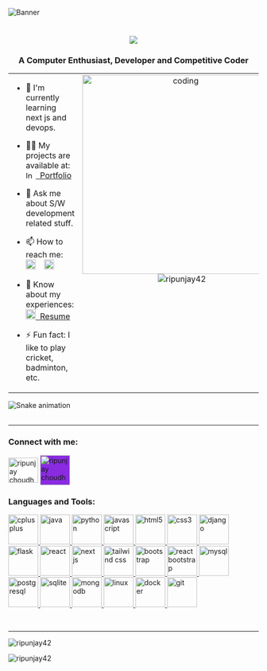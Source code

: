 ![Banner](https://i.ibb.co/HBN5D00/banner3.png)
<h1 align="center">
  <a href="https://git.io/typing-svg">
    <img src="https://readme-typing-svg.herokuapp.com/?lines=Hi+There!+👋;+I+am+Ripunjay+Choudhury!;&center=true&size=30">
  </a>
</h1>


<h3 align="center">A Computer Enthusiast, Developer and Competitive Coder</h3>

<div align="center">
<table>
  <tr>
    <td valign="top" width="50%">

- 🌱 I'm currently learning next js and devops.
- 👨‍💻 My projects are available at: [<img src="https://upload.wikimedia.org/wikipedia/commons/thumb/3/37/Portfolio.svg/720px-Portfolio.svg.png?20121015192128" alt="ln" width="20" height="15"/>&nbsp; Portfolio](https://ripunjay-portfolio.vercel.app/)
- 💬 Ask me about S/W development related stuff.
- 📫 How to reach me:&nbsp;&nbsp;[<img src="https://upload.wikimedia.org/wikipedia/commons/7/7e/Gmail_icon_%282020%29.svg" alt="mail" width="20" height="20"/>](mailto:ripunjaychoudhury42@gmail.com)&nbsp;&nbsp;&nbsp;
[<img src="https://cdn.jsdelivr.net/gh/devicons/devicon@latest/icons/linkedin/linkedin-original.svg" alt="ln" width="20" height="20"/>](https://www.linkedin.com/in/ripunjay-choudhury-83864524b)
- 📄 Know about my experiences: [<img src="https://cdns.iconmonstr.com/wp-content/releases/preview/2021/240/iconmonstr-cv-4.png" width="20" height="20"/>&nbsp; Resume](https://drive.google.com/file/d/1GgtkrPsKERVkkUxn2GrA_xgi9sFWQTBK/view?usp=sharing)
- ⚡ Fun fact: I like to play cricket, badminton, etc.

    </td>
    <td valign="top" width="50%">

<div align="center">
  <img align="center" alt="coding" width="400" src="https://www.lambdatest.com/resources/images/news24.gif">
  <br>
  <img src="https://komarev.com/ghpvc/?username=ripunjay42&label=Profile%20views&color=0e75b6&style=flat" alt="ripunjay42" />
</div>

  </tr>
</table>
</div>

<p align="left">
  <source media="(prefers-color-scheme: dark)" srcset="https://github.com/Ripunjay42/Ripunjay42/blob/output/github-contribution-grid-snake.gif)" />
  <img src="https://github.com/Ripunjay42/Ripunjay42/blob/output/github-contribution-grid-snake-dark.svg" alt="Snake animation" />
  <br>
  <br>
</p>
<hr>

<h3 align="left">Connect with me:</h3>
<p align="left">
<a href="https://www.linkedin.com/in/ripunjay-choudhury-83864524b" target="blank"><img align="center" src="https://cdn.jsdelivr.net/gh/devicons/devicon/icons/linkedin/linkedin-original.svg" alt="ripunjay choudhury" height="50" width="60" /></a>
<a href="https://github.com/Ripunjay42" target="blank">
<img align="center" src="https://img.icons8.com/color-glass/48/000000/github--v1.png" alt="ripunjay choudhury" height="60" width="60" style="background-color: blueviolet" /></a>
</p>

<h3 align="left">Languages and Tools:</h3>
<p align="left"> 
<!-- <a href="https://www.cprogramming.com/" target="_blank" rel="noreferrer"> 
   <img src="https://cdn.jsdelivr.net/gh/devicons/devicon/icons/c/c-original.svg" alt="c" width="60" height="60"/> 
</a>  -->
<a href="https://www.w3schools.com/cpp/" target="_blank" rel="noreferrer"> 
  <img src="https://cdn.jsdelivr.net/gh/devicons/devicon/icons/cplusplus/cplusplus-original.svg" alt="cplusplus" width="60" height="60"/> 
</a>
<a href="https://www.java.com" target="_blank" rel="noreferrer"> 
    <img src="https://cdn.jsdelivr.net/gh/devicons/devicon/icons/java/java-original.svg" alt="java" width="60" height="60"/> 
</a> 
<a href="https://www.python.org" target="_blank" rel="noreferrer"> 
    <img src="https://cdn.jsdelivr.net/gh/devicons/devicon/icons/python/python-original.svg" alt="python" width="60" height="60"/> 
</a>
<a href="https://developer.mozilla.org/en-US/docs/Web/JavaScript" target="_blank" rel="noreferrer"> 
    <img src="https://cdn.jsdelivr.net/gh/devicons/devicon/icons/javascript/javascript-original.svg" alt="javascript" width="60" height="60"/> 
</a>
 <a href="https://www.w3.org/html/" target="_blank" rel="noreferrer"> 
   <img src="https://cdn.jsdelivr.net/gh/devicons/devicon/icons/html5/html5-original.svg" alt="html5" width="60" height="60"/> 
 </a> 
<a href="https://www.w3schools.com/css/" target="_blank" rel="noreferrer"> 
  <img src="https://cdn.jsdelivr.net/gh/devicons/devicon/icons/css3/css3-original.svg" alt="css3" width="60" height="60"/> 
</a>
<a href="https://www.djangoproject.com/" target="_blank" rel="noreferrer"> 
  <img   src="https://cdn.jsdelivr.net/gh/devicons/devicon/icons/django/django-plain.svg" alt="django" width="60" height="60"/> 
</a>
<a href="https://flask.palletsprojects.com/en/3.0.x/" target="_blank" rel="noreferrer"> 
  <img   src="https://cdn.jsdelivr.net/gh/devicons/devicon/icons/flask/flask-original.svg" alt="flask" width="60" height="60"/> 
</a>
 <a href="https://react.dev/learn" target="_blank" rel="noreferrer"> 
  <img src="https://cdn.jsdelivr.net/gh/devicons/devicon/icons/react/react-original.svg" alt="react" width="60" height="60"/> 
</a>
<a href="https://nextjs.org/docs" target="_blank" rel="noreferrer"> 
  <img src="https://cdn.jsdelivr.net/gh/devicons/devicon@latest/icons/nextjs/nextjs-original.svg" alt="next js" width="60" height="60"/> 
</a>
<a href="https://tailwindcss.com" target="_blank" rel="noreferrer"> 
  <img src="https://cdn.jsdelivr.net/gh/devicons/devicon@latest/icons/tailwindcss/tailwindcss-original.svg" alt="tailwind css" width="60" height="60"/> 
</a>
<a href="https://getbootstrap.com/" target="_blank" rel="noreferrer"> 
  <img src="https://cdn.jsdelivr.net/gh/devicons/devicon@latest/icons/bootstrap/bootstrap-original.svg" alt="bootstrap" width="60" height="60"/> 
</a> 
<a href="https://react-bootstrap.netlify.app/" target="_blank" rel="noreferrer"> 
  <img src="https://cdn.jsdelivr.net/gh/devicons/devicon@latest/icons/reactbootstrap/reactbootstrap-original.svg" alt="react bootstrap" width="60" height="60"/> 
</a>
<a href="https://www.mysql.com/" target="_blank" rel="noreferrer"> 
    <img src="https://cdn.jsdelivr.net/gh/devicons/devicon/icons/mysql/mysql-original.svg" alt="mysql" width="60" height="60"/> 
</a>
<a href="https://www.postgresql.org/docs/current/" target="_blank" rel="noreferrer"> 
    <img src="https://cdn.jsdelivr.net/gh/devicons/devicon@latest/icons/postgresql/postgresql-original.svg" alt="postgresql" width="60" height="60"/> 
</a> 
 <a href="https://www.sqlite.org/" target="_blank" rel="noreferrer"> 
    <img src="https://cdn.jsdelivr.net/gh/devicons/devicon/icons/sqlite/sqlite-original.svg" alt="sqlite" width="60" height="60"/> 
 </a>
<a href="https://www.mongodb.com/docs/" target="_blank" rel="noreferrer"> 
  <img src="https://cdn.jsdelivr.net/gh/devicons/devicon@latest/icons/mongodb/mongodb-original.svg" alt="mongodb" width="60" height="60"/> 
</a>
 <a href="https://www.linux.org/" target="_blank" rel="noreferrer"> 
  <img src="https://cdn.jsdelivr.net/gh/devicons/devicon/icons/linux/linux-original.svg" alt="linux" width="60" height="60"/> 
 </a> 
<a href="https://docs.docker.com/" target="_blank" rel="noreferrer"> 
  <img src="https://cdn.jsdelivr.net/gh/devicons/devicon@latest/icons/docker/docker-original.svg" alt="docker" width="60" height="60"/> 
</a>
<a href="https://git-scm.com" target="_blank" rel="noreferrer"> 
  <img src="https://cdn.jsdelivr.net/gh/devicons/devicon/icons/git/git-original.svg" alt="git" width="60" height="60"/> 
</a>

 </p><br>
 <hr>
<p align="left"><img  src="https://github-readme-stats.vercel.app/api/top-langs?username=ripunjay42&hide=jupyter%20notebook,HTML&show_icons=true&locale=en&layout=compact&theme=tokyonight" alt="ripunjay42" /></p>
<!-- <p align="left">&nbsp;<img src="https://github-readme-stats.vercel.app/api?username=ripunjay42&show_icons=true&locale=en&theme=tokyonight" alt="ripunjay42" /></p> -->
<p align="left"><img src="https://streak-stats.demolab.com?user=Ripunjay42&theme=tokyonight" alt="ripunjay42" /></p>

